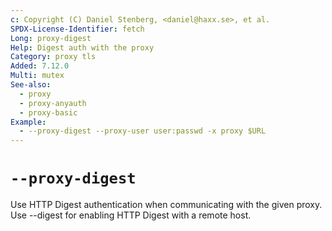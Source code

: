 ```yaml
---
c: Copyright (C) Daniel Stenberg, <daniel@haxx.se>, et al.
SPDX-License-Identifier: fetch
Long: proxy-digest
Help: Digest auth with the proxy
Category: proxy tls
Added: 7.12.0
Multi: mutex
See-also:
  - proxy
  - proxy-anyauth
  - proxy-basic
Example:
  - --proxy-digest --proxy-user user:passwd -x proxy $URL
---
```


# `--proxy-digest`

Use HTTP Digest authentication when communicating with the given proxy. Use
--digest for enabling HTTP Digest with a remote host.
